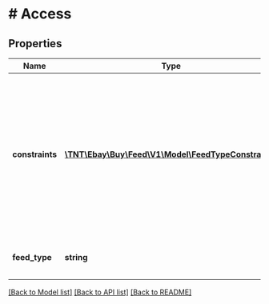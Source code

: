 # # Access

## Properties

Name | Type | Description | Notes
------------ | ------------- | ------------- | -------------
**constraints** | [**\TNT\Ebay\Buy\Feed\V1\Model\FeedTypeConstraint[]**](FeedTypeConstraint.md) | This array shows the eBay marketplace and eBay L1 categories that the corresponding feed type applies to. If there are no &lt;b&gt;marketplaceId&lt;/b&gt; constraints, the application has access to all marketplaces. If there are no &lt;b&gt;categoryId&lt;/b&gt; constraints, then the application has access to all categories within the given marketplace. | [optional]
**feed_type** | **string** | The identifier of the feed type that the application has access to. | [optional]

[[Back to Model list]](../../README.md#models) [[Back to API list]](../../README.md#endpoints) [[Back to README]](../../README.md)
